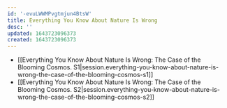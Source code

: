 ```yaml
---
id: '-evuLWWMPvgtmjun4BtsW'
title: Everything You Know About Nature Is Wrong
desc: ''
updated: 1643723096373
created: 1643723096373
---
```


- [[Everything You Know About Nature Is Wrong:  The Case of the Blooming Cosmos. S1|session.everything-you-know-about-nature-is-wrong-the-case-of-the-blooming-cosmos-s1]]
- [[Everything You Know About Nature Is Wrong:  The Case of the Blooming Cosmos. S2|session.everything-you-know-about-nature-is-wrong-the-case-of-the-blooming-cosmos-s2]]
